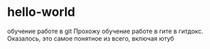 # hello-world
обучение работе в git
Прохожу обучение работе в гите в гитдокс. Оказалось, это самое понятное из всего, включая ютуб
